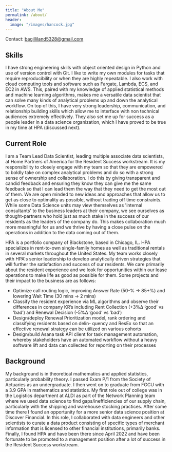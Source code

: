 ```yaml
---
title: "About Me"
permalink: /about/
header:
  image: "/images/hancock.jpg"
---
```


Contact: bagilliland5328@gmail.com

## Skills
I have strong engineering skills with object oriented design in Python and use of version control with Git. I like to write my own modules for tasks that require reproducibility or when they are highly repeatable. I also work with cloud computing tools and software such as Fargate, Lambda, ECS, and EC2 in AWS. This, paired with my knowledge of applied statistical methods and machine learning algorithms, makes me a versatile data scientist that can solve many kinds of analytical problems up and down the analytical workflow. On top of this, I have very strong leadership, communication, and relationship building skills which allow me to interface with non technical audiences extremely effectively. They also set me up for success as a people leader in a data science organization, which I have proved to be true in my time at HPA (discussed next).

## Current Role
I am a Team Lead Data Scientist, leading multiple associate data scientists, at Home Partners of America for the Resident Success workstream. It is my responsibility to closely engage with my team so that they are empowered to boldly take on complex analytical problems and do so with a strong sense of ownership and collaboration. I do this by giving transparent and candid feedback and ensuring they know they can give me the same feedback so that I can lead them the way that they need to get the most out of them. We are open minded to new ideas and approaches that allow us to get as close to optimality as possible, without trading off time constraints. While some Data Science units may view themselves as 'internal consultants' to the business leaders at their company, we see ourselves as thought-partners who hold just as much stake in the success of our residents as the leaders of the company do. This makes collaboration much more meaningful for us and we thrive by having a close pulse on the operations in addition to the data coming out of them.

HPA is a portfolio company of Blackstone, based in Chicago, IL. HPA specializes in rent-to-own single-family homes as well as traditional rentals in several markets throughout the United States. My team works closely with HPA's senior leadership to develop analytically driven strategies that will further the satisfaction and success of our residents. We care primarily about the resident experience and we look for opportunities within our lease operations to make life as good as possible for them. Some projects and their impact to the business are as follows:

* Optimize call routing logic, improving Answer Rate (50-% → 85+%) and lowering Wait Time (30 mins
→ 2 mins)
* Classify the resident experience via ML algorithms and observe their differences in company KR’s
including Rent Collection (+3%∆ ’good’ vs ’bad’) and Renewal Decision (-5%∆ ’good’ vs ’bad’)
* Design/deploy Renewal Prioritization model, rank ordering and classifying residents based on delin-
quency and ResEx so that an effective renewal strategy can be utilized on various cohorts
* Design/build Asana task API client for task management automation, whereby stakeholders have an
automated workflow without a heavy software lift and data can collected for reporting on their processes

## Background
My background is in theoretical mathematics and applied statistics, particularly probability theory. I passed Exam P/1 from the Society of Actuaries as an undergraduate. I then went on to graduate from FGCU with a 3.9 GPA in mathematics and statistics. My first role out of college was in the Logistics department at ALDI as part of the Network Planning team where we used data science to find gaps/inefficiencies of our supply chain, particularly with the shipping and warehouse stocking practices. After some time there I found an opportunity for a more senior data science position at Discover Financial. In this role, I collaborated with data engineers and other scientists to curate a data product consisting of specific types of merchant information that is licensed to other financial institutions, primarily banks. Finally, I found HPA and have been there since April 2022 and have been fortunate to be promoted to a management position after a lot of success in the Resident Success workstream.